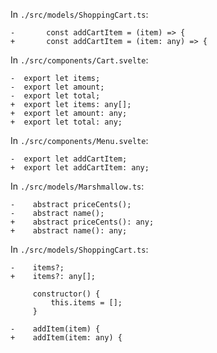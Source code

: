 
In `./src/models/ShoppingCart.ts`:

```
-       const addCartItem = (item) => {
+       const addCartItem = (item: any) => {
```

In `./src/components/Cart.svelte`:

```
-  export let items;
-  export let amount;
-  export let total;
+  export let items: any[];
+  export let amount: any;
+  export let total: any;
```

In `./src/components/Menu.svelte`:

```
-  export let addCartItem;
+  export let addCartItem: any;
```

In `./src/models/Marshmallow.ts`:

```
-    abstract priceCents();
-    abstract name();
+    abstract priceCents(): any;
+    abstract name(): any;
```

In `./src/models/ShoppingCart.ts`:

```
-    items?;
+    items?: any[];

     constructor() {
         this.items = [];
     }

-    addItem(item) {
+    addItem(item: any) {
```